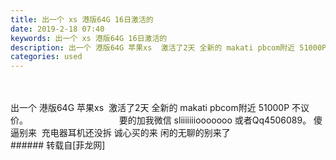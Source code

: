 ```yaml
---
title: 出一个 xs 港版64G 16日激活的
date: 2019-2-18 07:40
keywords: 出一个 xs 港版64G 16日激活的
description: 出一个 港版64G 苹果xs  激活了2天 全新的 makati pbcom附近 51000P 不议价。                                     要的加我微信 sliiiiiiiooooooo 或者Qq4506089。 傻逼别来  充电器耳机还没拆 诚心买的来 闲的无聊的别来了 
categories: used
---
```

<td class="t_f" id="postmessage_3046789">

<br/>
<br/>
出一个 港版64G 苹果xs  激活了2天 全新的 makati pbcom附近 51000P 不议价。                                     要的加我微信 sliiiiiiiooooooo 或者Qq4506089。 傻逼别来  充电器耳机还没拆 诚心买的来 闲的无聊的别来了 <br/>
</td>
###### 转载自[菲龙网]